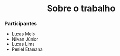 # <center> Sobre o trabalho

### Participantes

* Lucas Melo
* Nilvan Júnior
* Lucas Lima
* Peniel Etamana
